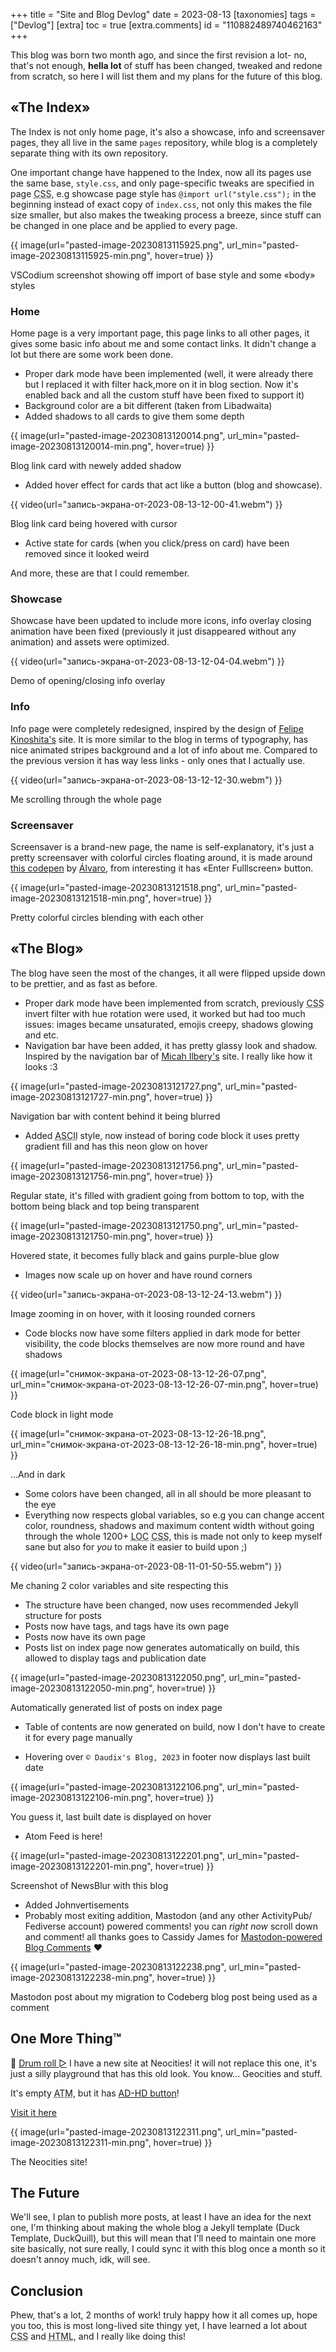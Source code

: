 +++
title = "Site and Blog Devlog"
date = 2023-08-13
[taxonomies]
tags = ["Devlog"]
[extra]
toc = true
[extra.comments]
id = "110882489740462163"
+++

<script>
  function playAudio(url) {
    new Audio(url).play();
  }
</script>

This blog was born two month ago, and since the first revision a lot- no, that's not enough, **hella lot** of stuff has been changed, tweaked and redone from scratch, so here I will list them and my plans for the future of this blog.

## «The Index»

The Index is not only home page, it's also a showcase, info and screensaver pages, they all live in the same `pages` repository, while blog is a completely separate thing with its own repository.

One important change have happened to the Index, now all its pages use the same base, `style.css`, and only page-specific tweaks are specified in page <abbr title="Cascading Style Sheets">CSS</abbr>, e.g showcase page style has `@import url("style.css");` in the beginning instead of exact copy of `index.css`, not only this makes the file size smaller, but also makes the tweaking process a breeze, since stuff can be changed in one place and be applied to every page.

{{ image(url="pasted-image-20230813115925.png", url_min="pasted-image-20230813115925-min.png", hover=true) }}
<figcaption>VSCodium screenshot showing off import of base style and some «body» styles</figcaption>

### Home

Home page is a very important page, this page links to all other pages, it gives some basic info about me and some contact links. It didn't change a lot but there are some work been done.

- Proper dark mode have been implemented (well, it were already there but I replaced it with filter hack,more on it in blog section. Now it's enabled back and all the custom stuff have been fixed to support it)
- Background color are a bit different (taken from Libadwaita)
- Added shadows to all cards to give them some depth

{{ image(url="pasted-image-20230813120014.png", url_min="pasted-image-20230813120014-min.png", hover=true) }}
<figcaption>Blog link card with newely added shadow</figcaption>

- Added hover effect for cards that act like a button (blog and showcase).

{{ video(url="запись-экрана-от-2023-08-13-12-00-41.webm") }}
<figcaption>Blog link card being hovered with cursor</figcaption>

- Active state for cards (when you click/press on card) have been removed since it looked weird

And more, these are that I could remember.

### Showcase

Showcase have been updated to include more icons, info overlay closing animation have been fixed (previously it just disappeared without any animation) and assets were optimized.

{{ video(url="запись-экрана-от-2023-08-13-12-04-04.webm") }}
<figcaption>Demo of opening/closing info overlay</figcaption>

### Info

Info page were completely redesigned, inspired by the design of [Felipe  
Kinoshita's](https://felipekinoshita.com) site. It is more similar to the blog in terms of typography, has nice animated stripes background and a lot of info about me. Compared to the previous version it has way less links - only ones that I actually use.

{{ video(url="запись-экрана-от-2023-08-13-12-12-30.webm") }}
<figcaption>Me scrolling through the whole page</figcaption>

### Screensaver

Screensaver is a brand-new page, the name is self-explanatory, it's just a pretty screensaver with colorful circles floating around, it is made around [this codepen](https://codepen.io/alvarotrigo/pen/qBMMyxz) by [Álvaro](https://codepen.io/alvarotrigo), from interesting it has «Enter Fulllscreen» button.

{{ image(url="pasted-image-20230813121518.png", url_min="pasted-image-20230813121518-min.png", hover=true) }}
<figcaption>Pretty colorful circles blending with each other</figcaption>

## «The Blog»

The blog have seen the most of the changes, it all were flipped upside down to be prettier, and as fast as before.

- Proper dark mode have been implemented from scratch, previously <abbr title="Cascading Style Sheets">CSS</abbr> invert filter with hue rotation were used, it worked but had too much issues: images became unsaturated, emojis creepy, shadows glowing and etc.
- Navigation bar have been added, it has pretty glassy look and shadow. Inspired by the navigation bar of [Micah Ilbery's](https://micahilbery.com) site. I really like how it looks :3

{{ image(url="pasted-image-20230813121727.png", url_min="pasted-image-20230813121727-min.png", hover=true) }}
<figcaption>Navigation bar with content behind it being blurred</figcaption>

- Added <abbr title="American Standard Code for Information Interchange">ASCII</abbr> style, now instead of boring code block it uses pretty gradient fill and has this neon glow on hover

{{ image(url="pasted-image-20230813121756.png", url_min="pasted-image-20230813121756-min.png", hover=true) }}
<figcaption>Regular state, it's filled with gradient going from bottom to top, with the bottom being black and top being transparent</figcaption>

{{ image(url="pasted-image-20230813121750.png", url_min="pasted-image-20230813121750-min.png", hover=true) }}
<figcaption>Hovered state, it becomes fully black and gains purple-blue glow</figcaption>

- Images now scale up on hover and have round corners

{{ video(url="запись-экрана-от-2023-08-13-12-24-13.webm") }}
<figcaption>Image zooming in on hover, with it loosing rounded corners</figcaption>

- Code blocks now have some filters applied in dark mode for better visibility, the code blocks themselves are now more round and have shadows

{{ image(url="снимок-экрана-от-2023-08-13-12-26-07.png", url_min="снимок-экрана-от-2023-08-13-12-26-07-min.png", hover=true) }}
<figcaption>Code block in light mode</figcaption>

{{ image(url="снимок-экрана-от-2023-08-13-12-26-18.png", url_min="снимок-экрана-от-2023-08-13-12-26-18-min.png", hover=true) }}
<figcaption>...And in dark</figcaption>

- Some colors have been changed, all in all should be more pleasant to the eye
- Everything now respects global variables, so e.g you can change accent color, roundness, shadows and maximum content width without going through the whole 1200+ <abbr title="Lines Of Code">LOC</abbr> <abbr title="Cascading Style Sheets">CSS</abbr>, this is made not only to keep myself sane but also for _you_ to make it easier to build upon ;)

{{ video(url="запись-экрана-от-2023-08-11-01-50-55.webm") }}
<figcaption>Me chaning 2 color variables and site respecting this</figcaption>

- The structure have been changed, now uses recommended Jekyll structure for posts
- Posts now have tags, and tags have its own page
- Posts now have its own page
- Posts list on index page now generates automatically on build, this allowed to display tags and publication date

{{ image(url="pasted-image-20230813122050.png", url_min="pasted-image-20230813122050-min.png", hover=true) }}
<figcaption>Automatically generated list of posts on index page</figcaption>

- Table of contents are now generated on build, now I don't have to create it for every page manually

- Hovering over `© Daudix's Blog, 2023` in footer now displays last built date

{{ image(url="pasted-image-20230813122106.png", url_min="pasted-image-20230813122106-min.png", hover=true) }}
<figcaption>You guess it, last built date is displayed on hover</figcaption>

- Atom Feed is here!

{{ image(url="pasted-image-20230813122201.png", url_min="pasted-image-20230813122201-min.png", hover=true) }}
<figcaption>Screenshot of NewsBlur with this blog</figcaption>

- Added Johnvertisements
- Probably most exiting addition, Mastodon (and any other ActivityPub/​Fediverse account) powered comments! you can _right now_ scroll down and comment! all thanks goes to Cassidy James for [Mastodon-powered Blog Comments](https://cassidyjames.com/blog/fediverse-blog-comments-mastodon) ❤️

{{ image(url="pasted-image-20230813122238.png", url_min="pasted-image-20230813122238-min.png", hover=true) }}
<figcaption>Mastodon post about my migration to Codeberg blog post being used as a comment</figcaption>

## One More Thing™

🥁 [Drum roll ▻](<javascript:onclick=playAudio('drum-roll-gaming-sound-effect-hd.mp3');>) I have a new site at Neocities! it will not replace this one, it's just a silly playground that has this old look. You know... Geocities and stuff.

It's empty <abbr title="At The Moment">ATM</abbr>, but it has [AD-HD button](https://mstdn.social/@Daudix/110872543493210479)!

[Visit it here](https://daudix.neocities.org)

{{ image(url="pasted-image-20230813122311.png", url_min="pasted-image-20230813122311-min.png", hover=true) }}
<figcaption>The Neocities site!</figcaption>

## The Future

We'll see, I plan to publish more posts, at least I have an idea for the next one, I'm thinking about making the whole blog a Jekyll template (Duck Template, DuckQuill), but this will mean that I'll need to maintain one more site basically, not sure really, I could sync it with this blog once a month so it doesn't annoy much, idk, will see.

## Conclusion

Phew, that's a lot, 2 months of work! truly happy how it all comes up, hope you too, this is most long-lived site thingy yet, I have learned a lot about <abbr title="Cascading Style Sheets">CSS</abbr> and <abbr title="HyperText Markup Language">HTML</abbr>, and I really like doing this!
